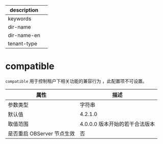|description||
|---|---|
|keywords||
|dir-name||
|dir-name-en||
|tenant-type||

# compatible

`compatible` 用于控制租户下相关功能的兼容行为 ，此配置项不可设置。

| **属性** | **描述** |
| --- | --- |
| 参数类型 | 字符串 |
| 默认值 | 4.2.1.0 |
| 取值范围 | 4.0.0.0 版本开始的若干合法版本   |
| 是否重启 OBServer 节点生效 | 否 |
